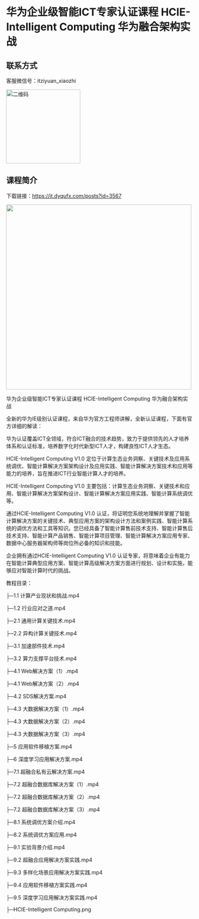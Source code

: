 # 华为企业级智能ICT专家认证课程 HCIE-Intelligent Computing 华为融合架构实战

## 联系方式

客服微信号：itziyuan_xiaozhi

<img src="https://ziyuanyun.oss-cn-guangzhou.aliyuncs.com/common/20240614073449/666b82192834a.jpg" width="200" height="200" alt="二维码">

## 课程简介

下载链接：https://it.dyqufx.com/posts?id=3567

<img src="https://ziyuanyun.oss-cn-guangzhou.aliyuncs.com/yun/20240515185225/664493e9266c3.jpg" width="500" alt="">

  

 华为企业级智能ICT专家认证课程 HCIE-Intelligent Computing 华为融合架构实战

 全新的华为IE级别认证课程，来自华为官方工程师讲解，全新认证课程，下面有官方详细的解读：

 华为认证覆盖ICT全领域，符合ICT融合的技术趋势，致力于提供领先的人才培养体系和认证标准，培养数字化时代新型ICT人才，构建良性ICT人才生态。

 HCIE-Intelligent Computing V1.0 定位于计算生态业务洞察、关键技术及应用系统调优、智能计算解决方案架构设计及应用实践、智能计算解决方案技术和应用等能力的培养，旨在推进ICT行业智能计算人才的培养。

 HCIE-Intelligent Computing V1.0 主要包括：计算生态业务洞察、关键技术和应用、智能计算解决方案架构设计、智能计算解决方案应用实践、智能计算系统调优等。

 通过HCIE-Intelligent Computing V1.0 认证，将证明您系统地理解并掌握了智能计算解决方案的关键技术、典型应用方案的架构设计方法和案例实践、智能计算系统的调优方法和工具等知识。您已经具备了智能计算售前技术支持、智能计算售后技术支持、智能计算产品销售、智能计算项目管理、智能计算解决方案应用专家、数据中心服务器架构师等岗位所必备的知识和技能。

 企业拥有通过HCIE-Intelligent Computing V1.0 认证专家，将意味着企业有能力在智能计算典型应用方案、智能计算高级解决方案方面进行规划、设计和实施，能够应对智能计算时代的挑战。

 教程目录：

 ├─1.1 计算产业现状和挑战.mp4

 ├─1.2 行业应对之道.mp4

 ├─2.1 通用计算关键技术.mp4

 ├─2.2 异构计算关键技术.mp4

 ├─3.1 加速部件技术.mp4

 ├─3.2 算力支撑平台技术.mp4

 ├─4.1 Web解决方案（1）.mp4

 ├─4.1 Web解决方案（2）.mp4

 ├─4.2 SDS解决方案.mp4

 ├─4.3 大数据解决方案（1）.mp4

 ├─4.3 大数据解决方案（2）.mp4

 ├─4.3 大数据解决方案（3）.mp4

 ├─5 应用软件移植方案.mp4

 ├─6 深度学习应用解决方案.mp4

 ├─7.1 超融合私有云解决方案.mp4

 ├─7.2 超融合数据库解决方案（1）.mp4

 ├─7.2 超融合数据库解决方案（2）.mp4

 ├─7.2 超融合数据库解决方案（3）.mp4

 ├─8.1 系统调优方案介绍.mp4

 ├─8.2 系统调优方案应用.mp4

 ├─9.1 实验背景介绍.mp4

 ├─9.2 超融合应用解决方案实践.mp4

 ├─9.3 多样化场景应用解决方案实践.mp4

 ├─9.4 应用软件移植方案实践.mp4

 ├─9.5 深度学习应用解决方案实践.mp4

 ├─HCIE-Intelligent Computing.png

  